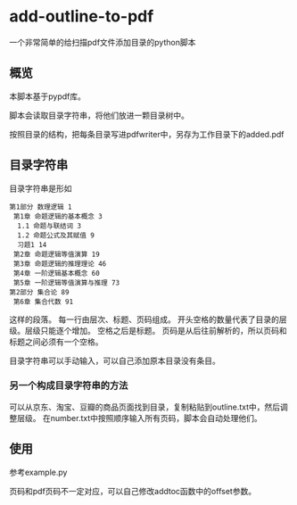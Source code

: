 # add-outline-to-pdf

一个非常简单的给扫描pdf文件添加目录的python脚本

## 概览

本脚本基于pypdf库。

脚本会读取目录字符串，将他们放进一颗目录树中。

按照目录的结构，把每条目录写进pdfwriter中，另存为工作目录下的added.pdf

## 目录字符串

目录字符串是形如
```
第1部分 数理逻辑 1
 第1章 命题逻辑的基本概念 3
  1.1 命题与联结词 3
  1.2 命题公式及其赋值 9
  习题1 14
 第2章 命题逻辑等值演算 19
 第3章 命题逻辑的推理理论 46
 第4章 一阶逻辑基本概念 60
 第5章 一阶逻辑等值演算与推理 73
第2部分 集合论 89
 第6章 集合代数 91
```

这样的段落。
每一行由层次、标题、页码组成。
开头空格的数量代表了目录的层级。层级只能逐个增加。
空格之后是标题。
页码是从后往前解析的，所以页码和标题之间必须有一个空格。

目录字符串可以手动输入，可以自己添加原本目录没有条目。

### 另一个构成目录字符串的方法

可以从京东、淘宝、豆瓣的商品页面找到目录，复制粘贴到outline.txt中，然后调整层级。
在number.txt中按照顺序输入所有页码，脚本会自动处理他们。

## 使用

参考example.py

页码和pdf页码不一定对应，可以自己修改addtoc函数中的offset参数。